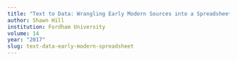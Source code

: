 ```yaml
---
title: "Text to Data: Wrangling Early Modern Sources into a Spreadsheet"
author: Shawn Hill
institution: Fordham University
volume: 14
year: "2017"
slug: text-data-early-modern-spreadsheet
---
```


